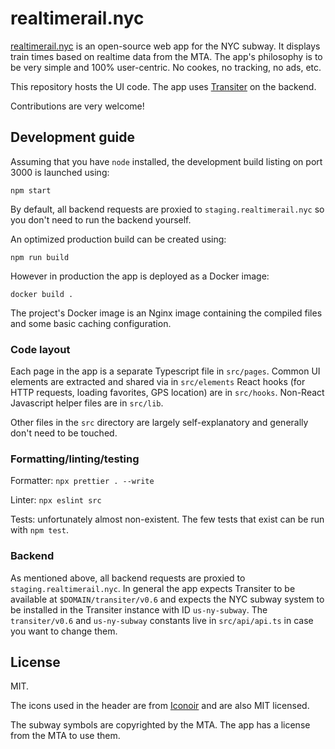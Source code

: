 # realtimerail.nyc

[realtimerail.nyc](https://realtimerail.nyc)
is an open-source web app for the NYC subway.
It displays train times based on realtime data from the MTA.
The app's philosophy is to be very simple and 100% user-centric.
No cookes, no tracking, no ads, etc.

This repository hosts the UI code.
The app uses [Transiter](https://www.github.com/jamespfennell/transiter) on the backend.

Contributions are very welcome!

## Development guide

Assuming that you have `node` installed,
the development build listing on port 3000 is launched using:

```
npm start
```

By default, all backend requests are proxied to `staging.realtimerail.nyc`
so you don't need to run the backend yourself.

An optimized production build can be created using:

```
npm run build
```

However in production the app is deployed as a Docker image:

```
docker build .
```

The project's Docker image is an Nginx image containing the compiled files
and some basic caching configuration.

### Code layout

Each page in the app is a separate Typescript file in `src/pages`.
Common UI elements are extracted and shared via in `src/elements`
React hooks (for HTTP requests, loading favorites, GPS location) are in `src/hooks`.
Non-React Javascript helper files are in `src/lib`.

Other files in the `src` directory are largely self-explanatory and generally don't need to be touched.

### Formatting/linting/testing

Formatter: `npx prettier . --write`

Linter: `npx eslint src`

Tests: unfortunately almost non-existent.
The few tests that exist can be run with `npm test`.

### Backend

As mentioned above, all backend requests are proxied to `staging.realtimerail.nyc`.
In general the app expects Transiter to be available at `$DOMAIN/transiter/v0.6`
and expects the NYC subway system to be installed in the Transiter instance with ID `us-ny-subway`.
The `transiter/v0.6` and `us-ny-subway` constants live in `src/api/api.ts` in case you want to change them.

## License

MIT.

The icons used in the header are from [Iconoir](https://iconoir.com/) and are also MIT licensed.

The subway symbols are copyrighted by the MTA. The app has a license from the MTA to use them.
